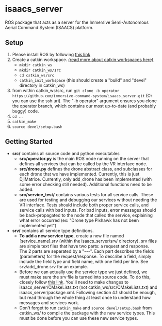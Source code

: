 # isaacs_server

ROS package that acts as a server for the Immersive Semi-Autonomous Aerial Command System (ISAACS) platform.

## Setup

1. Please install ROS by following [this link](http://wiki.ros.org/melodic/Installation)
2. Create a catkin workspace. [(read more about catkin workspaces here)](http://wiki.ros.org/catkin/workspaces) 
    * `mkdir catkin_ws`
    * `mkdir catkin_ws/src`
    * `cd catkin_ws/src`
    * `catkin_init_workspace` (this should create a "build" and "devel" directory in catkin_ws)
3. from within catkin_ws/src, run `git clone -b operator https://github.com/immersive-command-system/isaacs_server.git` (Or you can use the ssh uri). The "-b operator" argument ensures you clone the operator branch, which contains our most up-to-date (and probably buggy) code.
4. `cd ..`
5. `catkin_make`
6. `source devel/setup.bash`

## Getting Started

* **src/** contains all source code and python executables
    * **src/operator.py** is the main ROS node running on the server that defines all services that can be called by the VR interface node.
    * **src/drone.py** defines the drone abstract class, and subclasses for each drone that we have implemented. Currently, this is just DjiMatrice. Currently, only add_drone has been implemented (with some error checking still needed). Additional functions need to be added.
    * **src/service_test/** contains various tests for all service calls. These are used for testing and debugging our services without needing the VR interface. Tests should include both proper service calls, and service calls with bad inputs. For bad inputs, error messages should be back-propagated to the node that called the service, explaining what error occurred (ex: "Drone type Pixhawk has not been implemented yet")
* **srv/** contains all service type definitions.
    * **To add a new service type**, create a new file named [service_name].srv (within the isaacs_server/srv/ directory). srv files are simple text files that have two parts: a request and response. The 2 parts are separated by a "---". Each part describes the fields (parameters) for the request/response. To describe a field, simply include the field type and field name, with one field per line. See srv/add_drone.srv for an example. 
    * Before we can actually use the service type we just defined, we must make sure the srv file is turned into source code. To do this, closely follow [this link](http://wiki.ros.org/ROS/Tutorials/CreatingMsgAndSrv). You'll need to make changes to isaacs_server/CMakeLists.txt (not catkin_ws/src/CMakeLists.txt) and isaacs_server/package.xml. Following section 4.1 should be enough, but read through the whole thing at least once to understand how messages and services work.
    * Don't forget to run `catkin_make` and `source devel/setup.bash` from catkin_ws/ to compile the package with the new service types. This must be done before you can use these new service types.
